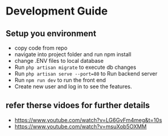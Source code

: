 # Development Guide

## Setup you environment
- copy code from repo
- navigate into  project folder and run npm install
- change .ENV files to  local database
- Run `php artisan migrate` to execute db changes
- Run `php artisan serve --port=80` to Run backend server
- Run `npm run dev` to run the front end
- Create new user  and log in to see the features.

## refer therse vidoes for further details
- https://www.youtube.com/watch?v=LG6GvFm4meg&t=10s
- https://www.youtube.com/watch?v=msuXob5OXMM
